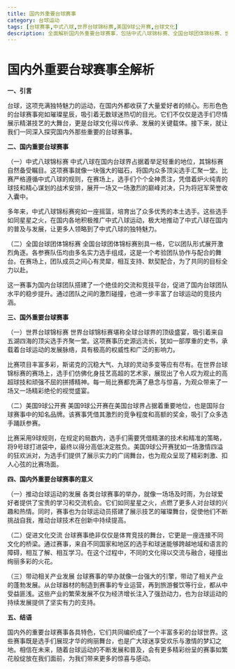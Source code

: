 ```yaml
---
title: 国内外重要台球赛事
category: 台球运动
tags: [台球赛事,中式八球,世界台球锦标赛,美国9球公开赛,台球文化]
description: 全面解析国内外重要台球赛事，包括中式八球锦标赛、全国台球团体锦标赛、世界台球锦标赛、美国9球公开赛等，探讨这些赛事对台球运动发展、文化交流和相关产业带动的意义。
---
```


# 国内外重要台球赛事全解析

**一、引言**

台球，这项充满独特魅力的运动，在国内外都收获了大量爱好者的倾心。形形色色的台球赛事宛如璀璨星辰，吸引着无数球迷热切的目光。它们不仅仅是选手们尽情展示精湛技艺的大舞台，更是台球文化得以传承、发展的关键载体。接下来，就让我们一同深入探究国内外那些重要的台球赛事。

**二、国内重要台球赛事**

（一）中式八球锦标赛
中式八球在国内台球界占据着举足轻重的地位，其锦标赛自然备受瞩目。这项赛事就像一块强大的磁石，将国内众多顶尖选手汇聚一堂。比赛严格遵循中式八球的规则，在赛场上，选手们个个全神贯注，凭借着炉火纯青的球技和精心谋划的战术安排，展开一场又一场激烈的巅峰对决，只为将冠军荣誉收入囊中。

多年来，中式八球锦标赛宛如一座摇篮，培育出了众多优秀的本土选手。这些选手如同星星之火，在国内各地积极推广中式八球运动，极大地推动了中式八球在国内的普及与发展，让更多人领略到了中式八球的独特魅力。

（二）全国台球团体锦标赛
全国台球团体锦标赛别具一格，它以团队形式展开激烈角逐。各参赛队伍均由多名实力选手组成，这是一个考验团队协作与配合的舞台。在赛场上，团队成员之间心有灵犀，相互支持、默契配合，为了共同的目标全力以赴。

这一赛事为国内台球团队搭建了一个绝佳的交流和竞技平台，促进了国内台球团队水平的稳步提升。通过团队之间的激烈碰撞，也进一步丰富了台球运动的竞技内涵。

**三、国外重要台球赛事**

（一）世界台球锦标赛
世界台球锦标赛堪称全球台球界的顶级盛宴，吸引着来自五湖四海的顶尖选手齐聚一堂。这项赛事历史源远流长，犹如一部厚重的史书，承载着台球运动的发展脉络，具有极高的权威性和广泛的影响力。

比赛项目丰富多彩，斯诺克的沉稳大气、九球的灵动多变等应有尽有。在世界台球锦标赛的赛场上，选手们仿佛化身技艺高超的艺术家，展现出了令人叹为观止的高超球技和顽强不屈的拼搏精神。每一局比赛都充满了悬念与惊喜，为观众带来了一场又一场精彩绝伦的视觉盛宴。

（二）美国9球公开赛
美国9球公开赛在美国台球界占据着重要地位，也是国际台球赛事中的知名品牌。该赛事凭借其激烈的竞争程度和高额的奖金，吸引了众多选手踊跃参赛。

比赛采用9球规则，在规定的局数内，选手们需要凭借精湛的技术和精准的策略，将9号球打进袋中，最终以得分高低决定胜负。美国9球公开赛犹如一场激情四溢的狂欢派对，为选手们提供了展示实力的广阔舞台，也为观众呈现了精彩刺激、扣人心弦的比赛场面。

**四、国内外重要台球赛事的意义**

（一）推动台球运动的发展
各类台球赛事的举办，就像一场场及时雨，为台球爱好者提供了宝贵的学习和交流机会。它们如同星星之火，点燃了更多人对台球的兴趣和热情。同时，赛事也为台球运动员搭建了展示技艺的璀璨舞台，促使他们不断挑战自我，推动台球技术在创新中持续提高。

（二）促进文化交流
台球赛事绝非仅仅是体育竞技的舞台，它更是一座连接不同文化的桥梁。通过赛事，来自不同国家和地区的选手和球迷能够跨越地域和语言的障碍，相互了解、相互学习。在这个过程中，不同的文化得以交流与融合，碰撞出绚丽多彩的火花。

（三）带动相关产业发展
台球赛事的举办就像一台强大的引擎，带动了相关产业的蓬勃发展。从台球器材的制造到赛事的专业运营，再到旅游餐饮等行业，都从中受益匪浅。这些产业的繁荣发展不仅为经济增长注入了强劲动力，也为台球运动的持续发展提供了坚实有力的支持。

**五、结语**

国内外的重要台球赛事各具特色，它们共同编织成了一个丰富多彩的台球世界。这些赛事既是选手们展现才华的绚丽舞台，也是广大球迷享受欢乐与激情的梦幻之地。相信在未来，随着台球运动的不断发展和普及，会有更多精彩纷呈的赛事如繁花般绽放在我们面前，为我们带来更多的惊喜与感动。